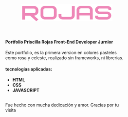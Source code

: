 <!DOCTYPE html>
<html>
    <body>
    <header>
       <img  src="assets/img/rojas-rosa.png" alt="Rojas" style="max-width: 300px;">
    </header>
    <div style="padding-left: 10%;
    padding-right: 10%;">
        <h4>Portfolio Priscilla Rojas Front-End Developer Jurnior </h4>
            <p>Este portfolio, es la primera version en colores pasteles como rosa y celeste, realizado sin frameworks, ni librerias.</p> 
        <h4>tecnologias aplicadas:</h4>
        <ul>
            <li><b>HTML</b></li>
            <li><b>CSS</b></li>
            <li><b>JAVASCRIPT</b></li>
        </ul>
        <br>
        Fue hecho con mucha dedicación y amor. Gracias por tu visita
    </div>
</body>


</html>